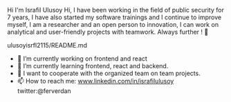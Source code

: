  Hi I'm Israfil Ulusoy Hi, I have been working in the field of public security for 7 years, I have also started my software trainings and I continue to improve myself, I am a researcher and an open person to innovation, I can work on analytical and user-friendly projects with teamwork. Always further ! 👋

ulusoyisrfl2115/README.md

- 🔭 I’m currently working on frontend and react
- 🌱 I’m currently learning frontend, react and backend.
- 👯 I want to cooperate with the organized team on team projects.
- 📫 How to reach me: www.linkedin.com/in/israfilulusoy twitter:@ferverdan 
